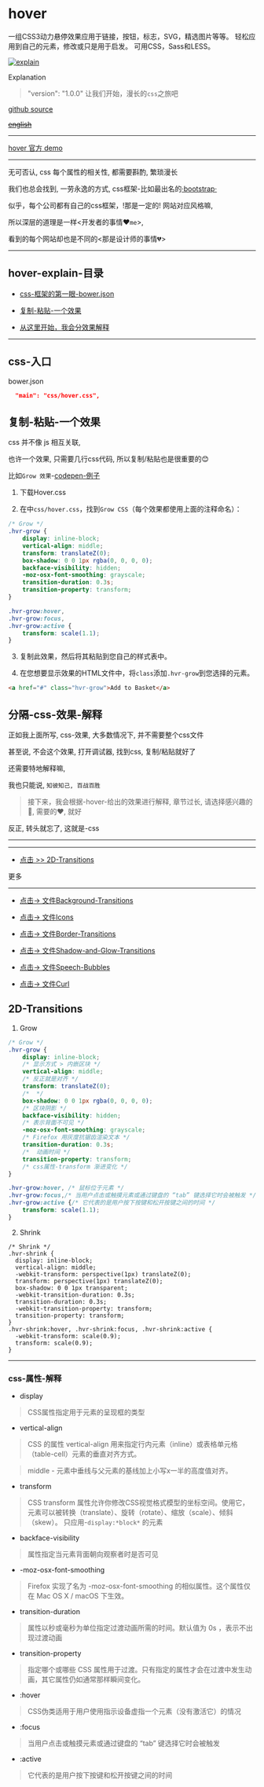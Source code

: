 # hover

一组CSS3动力悬停效果应用于链接，按钮，标志，SVG，精选图片等等。 轻松应用到自己的元素，修改或只是用于启发。 可用CSS，Sass和LESS。

[![explain](http://llever.com/explain.svg)](https://github.com/chinanf-boy/Source-Explain)
    
Explanation

> "version": "1.0.0" 让我们开始，漫长的`css`之旅吧

[github source](https://github.com/IanLunn/Hover)

~~[english](./README.en.md)~~

---

[hover 官方 demo](http://ianlunn.github.io/Hover/)

---

无可否认, css 每个属性的相关性, 都需要斟酌, 繁琐漫长

我们也总会找到, 一劳永逸的方式, css框架-比如最出名的[·bootstrap·](https://github.com/twbs/bootstrap)

似乎，每个公司都有自己的css框架，!那是一定的! 网站对应风格嘛, 

所以深层的道理是一样<开发者的事情❤️`me`>, 

看到的每个网站却也是不同的<那是设计师的事情💔>

---

## hover-explain-目录

- [css-框架的第一眼-bower.json](#css-入口)

- [复制-粘贴-一个效果](#复制-粘贴-一个效果)

- [从这里开始，我会分效果解释](#分隔-css-效果-解释)

---

## css-入口

bower.json

``` json
  "main": "css/hover.css",
```

## 复制-粘贴-一个效果

css 并不像 js 相互关联, 

也许一个效果, 只需要几行css代码, 所以复制/粘贴也是很重要的😊

比如`Grow 效果`-[codepen-例子](https://codepen.io/china-boy/pen/yvOgLV)

1. 下载Hover.css

2. 在中`css/hover.css`，找到`Grow CSS`（每个效果都使用上面的注释命名）：

``` css
/* Grow */
.hvr-grow {
    display: inline-block;
    vertical-align: middle;
    transform: translateZ(0);
    box-shadow: 0 0 1px rgba(0, 0, 0, 0);
    backface-visibility: hidden;
    -moz-osx-font-smoothing: grayscale;
    transition-duration: 0.3s;
    transition-property: transform;
}

.hvr-grow:hover,
.hvr-grow:focus,
.hvr-grow:active {
    transform: scale(1.1);
}
```

3. 复制此效果，然后将其粘贴到您自己的样式表中。

4. 在您想要显示效果的HTML文件中，将`class`添加`.hvr-grow`到您选择的元素。

``` html
<a href="#" class="hvr-grow">Add to Basket</a>
```

## 分隔-css-效果-解释

正如我上面所写, css-效果, 大多数情况下, 并不需要整个css文件

甚至说, 不会这个效果, 打开调试器, 找到css, 复制/粘贴就好了

还需要特地解释嘛, 

我也只能说, `知彼知己, 百战百胜`

> 接下来，我会根据-hover-给出的效果进行解释, 章节过长, 请选择感兴趣的🌟, 需要的❤️, 就好

反正, 转头就忘了, 这就是-css

---

---

- [点击 >> 2D-Transitions](#2d-transitions)

更多

---

<detail>

- [点击-> 文件Background-Transitions](./background-transitions.md)

- [点击-> 文件Icons](./icons.md)

- [点击-> 文件Border-Transitions](./border-transitions.md)

- [点击-> 文件Shadow-and-Glow-Transitions](./shadow-and-glow-transitions.md)

- [点击-> 文件Speech-Bubbles](./speech-bubbles.md)

- [点击-> 文件Curl](./curl.md)

</detail>

## 2D-Transitions

1. Grow 

``` css
/* Grow */
.hvr-grow {
    display: inline-block; 
    /* 显示方式 > 内嵌区块 */
    vertical-align: middle;
    /* 反正就是对齐 */
    transform: translateZ(0);
    /*  */
    box-shadow: 0 0 1px rgba(0, 0, 0, 0);
    /* 区块阴影 */
    backface-visibility: hidden;
    /* 表示背面不可见 */
    -moz-osx-font-smoothing: grayscale;
    /* Firefox 用灰度抗锯齿渲染文本 */
    transition-duration: 0.3s;
    /*  动画时间 */
    transition-property: transform;
    /* css属性-transform 渐进变化 */
}

.hvr-grow:hover, /* 鼠标位于元素 */
.hvr-grow:focus,/* 当用户点击或触摸元素或通过键盘的 “tab” 键选择它时会被触发 */
.hvr-grow:active {/* 它代表的是用户按下按键和松开按键之间的时间 */
    transform: scale(1.1);
}
```

2. Shrink

```
/* Shrink */
.hvr-shrink {
  display: inline-block;
  vertical-align: middle;
  -webkit-transform: perspective(1px) translateZ(0);
  transform: perspective(1px) translateZ(0);
  box-shadow: 0 0 1px transparent;
  -webkit-transition-duration: 0.3s;
  transition-duration: 0.3s;
  -webkit-transition-property: transform;
  transition-property: transform;
}
.hvr-shrink:hover, .hvr-shrink:focus, .hvr-shrink:active {
  -webkit-transform: scale(0.9);
  transform: scale(0.9);
}
```

---

### css-属性-解释

- display

> CSS属性指定用于元素的呈现框的类型

- vertical-align

> CSS 的属性 vertical-align 用来指定行内元素（inline）或表格单元格（table-cell）元素的垂直对齐方式。

> middle - 元素中垂线与父元素的基线加上小写x一半的高度值对齐。

- transform

> CSS transform 属性允许你修改CSS视觉格式模型的坐标空间。使用它，元素可以被转换（translate）、旋转（rotate）、缩放（scale）、倾斜（skew）。 只应用-`display:*block*` 的元素

- backface-visibility

>  属性指定当元素背面朝向观察者时是否可见

- -moz-osx-font-smoothing

> Firefox 实现了名为 -moz-osx-font-smoothing 的相似属性。这个属性仅在 Mac OS X / macOS 下生效。

- transition-duration

> 属性以秒或毫秒为单位指定过渡动画所需的时间。默认值为 0s ，表示不出现过渡动画

- transition-property

> 指定哪个或哪些 CSS 属性用于过渡。只有指定的属性才会在过渡中发生动画，其它属性仍如通常那样瞬间变化。

- :hover

> CSS伪类适用于用户使用指示设备虚指一个元素（没有激活它）的情况

- :focus

> 当用户点击或触摸元素或通过键盘的 “tab” 键选择它时会被触发

- :active

> 它代表的是用户按下按键和松开按键之间的时间